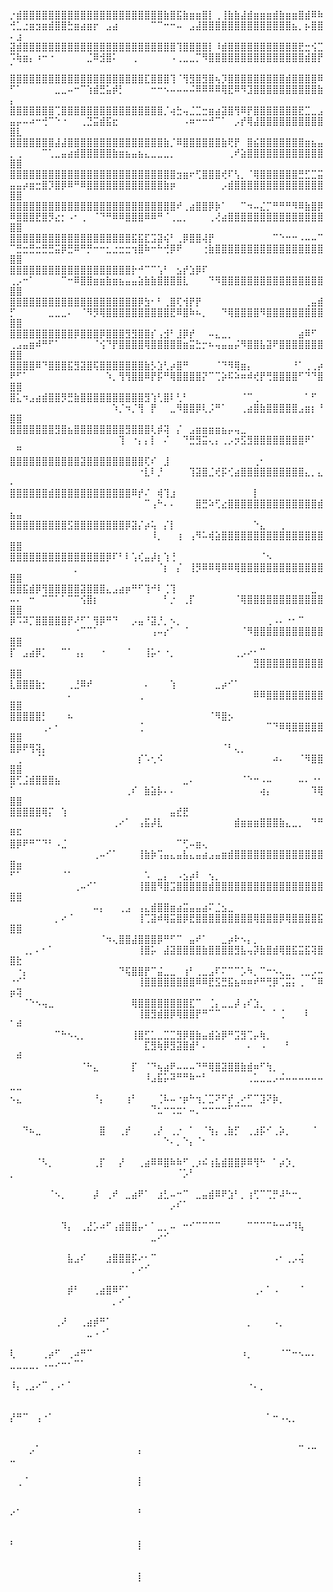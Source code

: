 ⡐⣾⣿⣿⣿⣿⣿⣿⣿⣿⣿⣿⣿⣿⣿⣿⣿⣿⣿⣿⣿⣿⣿⣿⣷⣿⣯⣷⣶⣶⣿⡇⢀⢸⣷⣷⣼⣾⣶⣶⣶⣾⣷⣶⣶⣿⣾⠿⠷⢚⣁⣐⣶⣲⣶⣾⣿⣿⣓⣶⣴⣶⡖⠀⣠⣴⠀⠀⠀⠀⠀⠉⠉⠒⠒⠤⠀⣠⣼⣿⣿⣿⣿⣿⣿⣿⣿⣿⣿⣿⣿⣿⣿⣦⡀⡦⣿⣿⠄⣰
⣽⣾⣿⣿⣿⣿⣿⣿⣿⣿⣿⣿⣿⣿⣿⣿⣿⣿⣿⣿⣿⣿⣿⣿⣿⣿⢹⣿⣿⣿⣿⡇⠸⣾⣿⣿⣿⣿⣿⣿⣿⣿⣿⣿⣿⣟⣒⢪⣉⠩⢷⣶⡄⠰⠒⠐⠀⠀⠀⠀⠀⣈⠿⣺⣿⠅⠀⠀⢀⠀⠀⠀⠀⠀⠠⢀⣀⣀⡉⠻⣿⣿⣿⣿⣿⣿⣿⣿⣿⣿⣿⣿⣿⣿⣿⣾⣿⡟⠁⠀
⣿⣿⣿⣿⣿⣿⣿⣿⣿⣿⣿⣿⣿⣿⣿⣿⣿⣿⣿⣿⣿⣏⣿⣿⣿⢹⠈⢻⣻⣿⣻⣿⢦⡹⣿⣿⣿⣿⣿⣿⣿⣿⣿⣾⣿⣿⣿⣿⠿⠋⠁⠀⠀⠀⠀⠀⣀⣀⠤⠒⠉⢱⣾⣛⣥⡾⡃⠀⠀⠀⠀⠒⠒⠢⠤⠤⠤⠬⠿⠿⠿⠿⢿⣟⠿⠻⣹⣿⣿⣿⣿⣿⣿⣿⣿⣿⣿⣷⡄⠀
⣿⣿⣿⣿⣿⣿⣿⢉⣿⣿⣿⣿⣿⣿⣿⣿⣿⣿⣿⣿⣿⣿⣿⣿⡈⢴⣓⢤⣈⣉⣒⣶⣴⣽⣿⢻⠿⡟⣿⣿⣿⣿⣿⣿⣿⣟⣉⣀⣠⣤⡤⠤⠴⠒⢚⠉⠑⠐⠀⠀⢀⣙⣭⣾⣯⣖⠀⠀⠀⠀⠀⠀⠀⠀⠀⠀⠠⠶⠒⠒⠚⠉⠁⠀⡠⡞⢿⣼⣿⣿⣿⣿⣿⣿⣿⣿⣿⣿⣿⣇
⣿⣿⣿⣿⣿⣿⣿⣼⣼⣿⣿⣿⣿⣿⣿⣿⣿⣿⣿⣿⣿⣿⣿⣿⣷⡈⠿⣿⣿⣿⣿⣿⣿⣷⢟⡟⠀⣿⣮⣿⣿⣿⣿⣿⣿⣿⣶⣦⣤⡀⢀⠀⠀⠀⠉⢁⣀⣤⣴⣾⣿⣿⣿⣿⣿⣷⣶⣦⣤⣦⣄⣀⣀⣀⡀⠀⠀⠀⠀⠀⠀⠀⠀⢀⠞⣵⣿⣿⣿⣿⣿⣿⣿⣿⣿⣿⣿⣿⣿⣿
⣿⣿⣿⣿⣿⣿⣿⣿⣿⣿⣿⣿⣿⣿⣿⣿⣿⣿⣿⣿⣿⣿⣿⣿⣿⣿⣲⣶⠖⢋⣿⣿⣿⢞⠏⢣⡀⠈⢿⣿⣿⣿⣿⣿⣿⣛⣋⣉⣭⣤⣤⡴⣶⣒⣿⡹⣿⡿⠿⠛⠿⣿⣿⣿⣿⣿⣿⣿⣿⣿⣿⣿⣿⣷⡶⠀⠀⠀⠀⠀⠀⠀⡠⣾⣿⣿⣿⣿⣿⣿⣿⣿⣿⣿⣿⣿⣿⣿⣿⣿
⣿⣿⣿⣿⣿⣿⣿⣿⣿⣿⣿⣿⣿⣿⣿⣿⣿⣿⣿⣿⣿⣿⣿⣿⣿⣿⠞⢀⣴⣿⣿⡿⡷⠁⠀⠀⠉⠲⠤⣌⡉⠛⠛⠛⠻⠿⣷⣿⡿⠿⣿⣿⣿⣟⣿⡻⣔⡂⠠⠂⢀⠀⠈⠙⠛⠿⠿⣿⣿⣿⠿⠿⠛⠈⢀⣀⡀⠀⠀⠀⢀⢜⣴⣿⣿⣿⣿⣿⣿⣿⣿⣿⣿⣿⣿⣿⣿⣿⣿⣿
⣿⣿⣿⣿⣿⣿⣿⣿⣿⣿⣿⣿⣿⣿⣿⣿⣿⣿⣿⣯⣯⣏⣩⣽⢮⠃⢀⡿⣿⣿⢼⡟⠀⠀⠀⠀⠀⠀⠀⠀⠀⠉⠑⠒⠒⠠⠤⠤⠉⠉⣛⣒⣛⣒⣛⣛⣭⡿⣛⠿⠛⡛⠒⠒⣂⣐⣒⣒⢲⣿⠷⠒⠓⢚⡿⠟⠀⠀⠀⢐⣷⣿⣿⣿⣿⣿⣿⣿⣿⣿⣿⣿⣿⣿⣿⣿⣿⣿⣿⣿
⣿⣿⣿⣿⣿⣿⣿⣿⣿⣿⣿⣿⣿⣿⣿⣿⣿⣿⣿⡗⠚⠉⠉⢡⠃⠀⣢⡞⣱⡿⠏⠀⠀⠀⠀⠀⠀⠀⠀⠀⠀⠀⠀⠀⠀⠀⠀⠀⠀⢀⡠⠒⠁⠀⠀⠀⠀⠉⠒⠿⣿⣿⣶⣶⣷⣶⣦⣤⣤⣵⣷⣷⣿⣿⣿⣿⣇⠀⠀⠀⠙⠻⣿⣿⣿⣿⣿⣿⣿⣿⣿⣿⣿⣿⣿⣿⣿⣿⣿⣿
⣿⣿⣿⣿⣿⣿⣿⣿⣿⣿⣿⣿⣿⣿⣿⣿⣿⣿⣿⣿⡿⣳⠂⠃⢀⣿⢏⢺⡟⡟⠀⠀⠀⠀⠀⠀⠀⠀⠀⠀⠀⠀⠀⠀⠀⠀⢀⣤⣾⡋⠀⠀⠀⠀⠀⣀⣀⣀⠄⠀⠈⠻⡻⢿⣿⣿⣿⣿⣿⣿⣿⣿⣿⣿⣟⠿⣿⠷⠦⡀⠀⠀⠙⢿⣿⣿⣿⣿⠻⣿⣿⣿⣿⣿⣿⣿⣿⣿⣿⣿
⣿⣿⣿⣿⣿⣿⣿⣿⣿⣿⡿⣿⣿⣿⡿⣿⣿⣿⣻⣻⣿⣿⡎⢠⣺⠃⣸⡿⡞⠀⠀⠤⣄⣀⡀⠀⠀⠀⠀⠀⠀⠀⠀⠀⠀⣴⠿⠋⠀⢀⣠⣤⣶⠾⠛⠋⠁⠀⠀⠀⠀⠀⠈⢪⠙⡟⣿⣿⣿⣿⢿⣿⣿⣿⣿⣿⣶⣭⣓⡒⠦⢤⣤⣤⡬⠻⣿⣿⣧⣽⠟⣿⣿⣿⣿⣿⣿⣿⣿⣿
⣿⣿⣿⣿⠿⠙⣿⣿⣿⣯⣻⣽⣿⢯⣿⣿⣿⣿⣿⣿⣿⣷⡣⣱⢃⡴⣿⠛⠀⠀⠀⠀⠈⠙⠻⢿⣶⡄⠀⠀⠀⠀⠀⠀⠘⠁⢀⢀⡴⠟⠋⠁⠀⠀⠀⠀⠀⠀⠀⠀⠀⠀⠀⠀⠱⡀⢻⢻⣿⣿⠿⡟⡯⠛⢿⣿⣿⣿⣿⡝⠉⢉⡵⠯⠵⠶⠾⢞⡟⢛⣿⣿⣿⣿⠋⠙⠙⣿⣿⣿
⣿⣅⠲⣠⣴⣾⣿⣿⡻⣛⣷⣿⣿⣿⣿⣿⣿⣿⣿⣿⣿⣻⢱⢃⣿⠇⢃⠃⠀⠀⠀⠀⠀⠀⠀⠀⠈⠉⢀⠀⠀⠀⠀⠀⠀⠀⠁⠋⠀⠀⠀⠀⠀⠀⠀⠀⠀⠀⠀⠀⠀⠀⠀⠀⠀⠱⡈⠲⡈⢻⠀⡟⠀⠀⣀⠻⣿⣿⡿⢇⡨⠛⠁⠀⠀⢀⣴⣿⣷⣿⣿⣿⣿⣿⣠⣶⡆⠘⣿⣿
⣿⣿⣿⣿⣿⣿⣿⣻⣿⣦⣿⣿⣿⣿⣿⣿⣿⣿⣻⣿⣿⣿⢇⡾⢽⠀⡌⠀⣠⣶⣶⣶⣶⣦⡤⢤⣀⠀⠀⠀⠀⠀⠀⠀⠀⠀⠀⠀⠀⠀⠀⠀⠀⠀⠀⠀⠀⠀⠀⠀⠀⠀⠀⠀⠀⠀⢹⠀⠐⡄⡄⡇⠀⠌⠀⠀⠙⣛⣻⣭⢄⡄⢀⡠⡲⣫⣻⣿⣿⣿⣿⣿⣿⣿⣿⠟⠁⠀⠀⠛
⣿⣿⣿⣿⣿⣿⣿⣿⣿⣿⣿⣽⣿⣿⣿⣿⣿⣿⣿⣿⣿⢏⠎⠀⣸⠀⠀⠀⠀⠀⠀⠀⠀⠀⠀⠀⠀⠀⢀⠂⠀⠀⠀⠀⠀⠀⠀⠀⠀⠀⠀⠀⠀⠀⠀⠀⠀⠀⠀⠀⠀⠀⠀⠀⠀⠀⠀⠀⠀⠐⣇⠇⡘⠀⠀⠀⠀⢹⣽⣿⣈⢞⡯⢊⣴⣿⣿⣿⣿⣿⣿⣿⣿⣿⣿⣄⡀⣄⠄⠀
⣿⣿⣿⣿⣿⣿⣾⣿⣿⣿⣿⣿⣿⣿⣿⣿⣿⣿⣿⠿⡞⠌⠀⢾⢹⣰⠀⠀⠀⠀⠀⠀⠀⠀⠀⠀⠀⠀⡇⠀⠀⠀⠀⠀⠀⠀⠀⠀⠀⠀⠀⠀⠀⠀⠀⠀⠀⠀⠀⠀⠀⠀⠀⠀⠀⠀⠀⠀⠀⠀⠉⢠⠓⠄⠄⠀⠀⠀⣿⣛⠵⢋⣔⣿⣿⣿⣿⣿⣿⣿⣿⣿⣿⣿⣿⣿⣿⣾⣦⣤
⣿⣿⣿⣿⣿⣿⣿⣿⣿⣫⣿⣿⣿⣿⣿⣿⣿⣿⡿⣽⡌⡴⢥⠀⡌⡇⠀⠀⠀⠀⠀⠀⠀⠀⠀⠀⠀⠀⠑⣄⠀⠀⢀⠀⠀⠀⠀⠀⠀⠀⠀⠀⠀⠀⠀⠀⠀⠀⠀⠀⠀⠀⠀⠀⠀⠀⠀⠀⠀⠀⠀⠸⡀⠀⠀⢰⠀⢠⠻⠥⢾⣵⣿⣿⣿⣿⣿⣿⣿⣿⣿⣿⣿⣿⣿⣿⣿⣿⣿⣿
⣿⣿⣿⣿⣿⣿⣿⣿⣿⣿⣿⣿⣿⣿⣿⡿⠏⠃⠇⢡⢎⣤⡼⡆⢱⢘⠀⠀⠀⠀⠀⠀⠀⠀⠀⠀⠀⠀⠀⠈⠢⠀⠀⠀⠀⠀⠀⠀⠀⠀⠀⠀⠀⠀⠀⠀⠀⠀⠀⡀⠀⠀⠀⠀⠀⠀⠀⠀⠀⠀⠀⠀⠈⡆⠀⡌⠀⢸⡻⠿⠿⢿⠿⠿⢿⣿⣿⣿⣿⣿⣿⣿⣿⣿⣿⣿⣿⣿⣿⣿
⣿⣿⣯⣾⡿⢻⣿⣿⣿⣿⣿⣽⣿⣿⣿⣄⣠⣴⡶⠛⠋⢹⠚⠇⢈⢹⠀⠀⠀⠀⠀⠀⠀⠀⠀⠀⠀⠀⠀⠀⠀⠀⠀⠀⠀⠀⠀⣀⠀⠤⠄⠀⠒⠀⠉⠉⠁⠁⠉⠉⢪⣿⡆⠀⠀⠀⠀⠀⠀⠀⠀⠀⠀⠃⡐⠀⢀⡏⠀⠀⠀⠀⠀⠀⠈⢿⣿⣿⣿⣿⣿⣿⣿⣿⣿⣿⣿⣿⣿⣿
⡿⠩⠽⡉⣿⣿⣿⣿⣿⡟⠜⠋⠁⢻⡿⠛⠙⠀⠀⡠⣤⠘⣽⡘⡀⠢⡀⠀⠀⠀⠀⠀⠀⠀⠀⠀⠀⠀⠀⠀⢀⠠⠄⠐⠂⠉⠀⠀⠀⠀⠀⠀⠀⠀⠀⠀⠀⠀⠀⠐⠉⠉⠁⠀⠀⠀⠀⠀⠀⠀⠀⢠⠤⡔⠁⠀⠈⠀⠀⠀⠀⠀⠀⠀⠀⠈⠻⣿⣿⣿⣿⣿⣿⣿⣿⣿⣿⣿⣿⣿
⡏⠀⣠⣴⡿⡁⠀⠀⠉⠁⢠⡄⠀⠀⠐⠀⠀⠀⠈⠀⠀⢸⡥⠂⠐⡀⠀⠀⠀⠀⠀⠀⠀⠀⠀⢀⡠⠔⠂⠉⠀⠀⠀⠀⠀⠀⠀⠀⠀⠀⠀⠀⠀⠀⠀⠀⠀⠀⠀⠀⠀⠀⠀⠀⠀⠀⠀⠀⠀⠀⠀⠀⠀⠀⠀⠀⠀⠀⠀⠀⠀⠀⠀⠀⠀⠀⠀⣻⣿⣿⣿⣿⣿⣿⣿⣿⣿⣿⣿⣿
⣇⣿⣿⣿⣷⡂⠀⠀⠀⢀⣘⠿⠞⠀⠀⠀⠀⠀⠀⠀⠀⠄⠀⠀⠀⢱⠀⠀⠀⠀⠀⠀⣀⡴⠊⠁⠀⠀⠀⠀⠀⠀⠀⠀⠀⠀⠀⠀⠀⠀⠀⠀⠀⠀⠀⠀⠀⠀⠄⠀⠀⠀⠀⠀⠀⠀⠀⠀⠀⢀⠀⠀⠀⠀⠀⠀⠀⠀⠀⠀⠀⠀⠀⠀⠀⠀⠀⠿⠿⣿⣿⣿⣿⣿⣿⣿⣿⣿⣿⣿
⣿⣿⣿⣿⣿⡃⠀⠀⠀⠦⠀⠀⠀⠀⠀⠀⠀⠀⠀⠀⠀⠀⠀⠀⠀⠀⠀⠀⠀⠀⠀⠈⠻⣿⡢⠀⠀⠀⠀⠀⠀⠀⠀⠀⠀⠀⠀⠀⠀⠀⠀⠀⠀⠀⢀⠄⠂⠀⠀⠀⠀⠀⠀⠀⠀⠀⠀⠀⠀⢈⠀⠀⠀⠀⠀⠀⠀⠀⠀⠀⠀⠀⠀⠀⠀⠀⠀⠀⠀⠉⠙⠿⢿⣿⣿⣿⣿⣿⣿⣿
⣿⡿⠟⢻⢽⡄⠀⠀⠀⠀⠀⠀⠀⠀⠀⠀⠀⠀⠀⠀⠀⠀⠀⠀⠀⠀⠀⠀⠀⠀⠀⠀⠀⠈⠃⢄⡀⠀⠀⠀⠀⠀⠀⠀⠀⠀⠀⠀⠀⠀⢀⠀⠀⠈⠁⠀⠀⠀⠀⠀⠀⠀⠀⠀⠀⠀⠀⠀⠀⡎⠡⢂⠪⠀⠀⠀⠀⠀⠀⠀⠀⠀⠀⠀⠀⠀⠀⠀⠀⠀⠴⠄⠀⠀⠈⠻⣿⣿⣿⣿
⣿⢋⣨⣾⣿⣿⣿⣦⠀⠀⠀⠀⠀⠀⠀⠀⠀⠀⠀⠀⠀⠀⠀⠀⠀⠀⠀⣀⠄⠀⠀⠀⠀⠀⠀⠀⠈⠑⠒⠠⠤⠀⠀⠀⠀⠤⠄⠐⠂⠁⠀⠀⠀⠀⠀⠀⠀⠀⠀⠀⠀⠀⠀⠀⠀⠀⠀⢀⠎⠀⣷⣵⡧⠄⠄⠀⠀⠀⠀⠀⠀⠀⠀⠀⠀⠀⠀⠀⢴⡄⠀⠀⠀⠀⠀⠀⠹⢿⣿⣿
⣿⣿⣿⣿⣿⢿⡍⠀⢱⠀⠀⠀⠀⠀⠀⠀⠀⠀⠀⠀⠀⠀⠀⠀⠀⣤⣞⣟⠀⠀⠀⠀⠀⠀⠀⠀⠀⠀⠀⠀⠀⠀⠀⠀⠀⠀⠀⠀⠀⠀⠀⠀⠀⠀⠀⠀⠀⠀⠀⠀⠀⠀⠀⠀⠀⢀⠔⠁⠀⢠⣯⡼⣇⠀⠀⠀⠀⠀⠀⠀⠀⠀⠀⠀⣾⣶⣶⣶⣿⣿⣿⣷⣄⣀⡀⠀⠙⠛⠿⠯
⣿⡿⠟⠛⠉⠙⠃⠠⣈⠀⠀⠀⠀⠀⠀⠀⠀⠀⠀⠀⠀⠀⠀⠀⠀⠀⠉⢋⠤⣶⢄⠀⠀⠀⠀⠀⠀⠀⠀⠀⠀⠀⠀⠀⠀⠀⠀⠀⠀⠀⠀⠀⠀⠀⠀⠀⠀⠀⠀⠀⠀⠀⢀⠤⠊⠁⠀⠀⠀⢸⣷⡷⢩⣤⣄⣤⣧⣄⣤⣴⣠⣤⣶⣾⣿⣿⣿⣿⣿⣿⣿⣿⣿⣿⣿⣿⣿⣿⣿⣶
⠋⠁⠀⠀⠀⠀⠀⠀⠈⠁⠀⠀⠀⠀⠀⠀⠀⠀⠀⠀⠀⠡⠀⣀⡄⠀⠠⣢⡴⠇⠀⢢⡀⠀⠀⠀⠀⠀⠀⠀⠀⠀⠀⠀⠀⠀⠀⠀⠀⠀⠀⠀⠀⠀⠀⠀⠀⠀⠀⢀⠤⠊⠁⠀⠀⠀⠀⠀⠀⢸⣿⣿⠻⣿⣩⣿⣿⣿⣿⣿⣾⣿⣿⣿⣿⣿⣿⣿⣿⣿⣿⣿⣿⣿⣿⣿⣿⣿⣿⣿
⠀⠀⠀⠀⠀⠀⠀⠀⠀⠀⠀⠀⠀⠤⡄⠀⠀⢀⣠⠀⢠⣄⣾⣿⣿⣶⣴⣭⣤⣤⣴⠍⣈⣢⣀⠀⠀⠀⠀⠀⠀⠀⠀⠀⠀⠀⠀⠀⠀⠀⠀⠀⠀⠀⠀⠀⡀⠔⠈⠀⠀⠀⠀⠀⠀⠀⠀⠀⠀⢸⢉⣽⠾⢿⣭⣿⡿⣟⣿⣿⣿⣿⣿⣿⣿⣿⣿⢿⣿⣿⣿⡿⢿⣿⣿⣿⣿⣯⣿⣿
⠀⠀⠀⠀⠀⠀⠀⠀⠀⠀⠀⠀⠀⠀⠈⠲⢄⣿⣿⣼⣿⣿⣿⡿⠛⠋⠉⠀⣤⠞⠁⠀⠀⣀⡴⠗⠢⡄⡀⠀⠀⠀⠀⠀⠀⠀⠀⠀⠀⠀⠀⢀⡀⠄⠂⠁⠀⠀⠀⠀⠀⠀⠀⠀⠀⠀⠀⠀⠀⢸⣿⡥⠀⣼⣽⣿⣿⣿⣿⣷⣿⣿⣿⣿⣻⣧⢤⡽⣷⣿⣾⢿⣿⣯⣭⣯⢽⣿⣿⣗
⠀⠐⡄⠀⠀⠀⠀⠀⠀⠀⠀⠀⠀⠀⠀⠀⠀⠙⢯⣿⣿⡟⠉⣬⣀⣀⠀⢰⠃⢀⣀⣠⠏⠍⠉⠉⡡⠳⡀⠉⠒⠢⢄⣀⠀⢀⣀⡠⠤⠐⠊⠁⠀⠀⠀⠀⠀⠀⠀⠀⠀⠀⠀⠀⠀⠀⠀⠀⠀⢸⣿⣿⣿⣿⣿⣿⣿⣿⠿⠿⣟⣫⣛⣯⣦⠶⠶⠞⠛⢛⡿⢉⣭⡅⢀⠀⠉⠿⡶⢽
⠀⠀⠈⠑⠢⢤⣀⠀⠀⠀⠀⠀⠀⠀⠀⠀⠀⠀⠀⢿⣿⣿⣿⣿⣿⣿⣿⣿⣏⠉⠀⢈⡄⣀⣀⡼⢠⠎⣱⡀⠀⠀⠀⠀⠀⠀⠀⠀⠀⠀⠀⠀⠀⠀⠀⠀⠀⠀⠀⠀⠀⠀⠀⠀⠀⠀⠀⠀⠀⢸⣿⣻⣾⣿⡿⢿⣿⣿⡟⠛⠉⠉⠀⠀⠀⠀⠀⠀⠈⠀⠁⢈⠀⠀⠀⠇⠀⠀⠁⠾
⠀⠀⠀⠀⠀⠀⠀⠉⠓⠢⢄⡀⠀⠀⠀⠀⠀⠀⠀⢸⣿⣋⣁⣀⣉⣉⣻⡿⣿⣷⣤⣾⣵⡿⠛⣩⣻⢉⡤⢷⡀⠀⠀⠀⠀⠀⠀⠀⠀⠀⠀⠀⠀⠀⠀⠀⠀⠀⠀⠀⠀⠀⠀⠀⠀⠀⠀⠀⠀⠀⣏⣻⢷⡿⣻⣽⣿⣾⠃⠄⠀⠀⠀⠀⠀⠀⠄⠀⠠⠀⠀⠀⠃⠀⠀⠀⠀⠀⠀⠾
⠀⠀⠀⠀⠀⠀⠀⠀⠀⠀⠀⠈⠓⣄⠀⠀⠀⠀⠀⡏⠀⠈⠙⢦⣴⠟⠤⠤⠤⠙⠛⢿⣿⣽⣿⣿⣷⣾⠶⠋⢳⡀⠀⠀⠀⠀⠀⠀⠀⠀⠀⠀⠀⠀⠀⠀⠀⠀⠀⠀⠀⠀⠀⠀⠀⠀⠀⠀⠀⠀⠸⣠⣯⡥⠽⠛⠛⠷⠒⠃⠀⠀⠀⠀⠀⠀⢀⣁⣀⣀⡠⠬⠤⠤⠤⠤⠤⠤⠤⠤
⠢⣄⠀⠀⠀⠀⠀⠀⠀⠀⠀⠀⠀⠘⡄⠀⠀⠀⢰⠃⠀⠀⠀⢈⠧⠤⠐⡶⠓⢲⡈⣉⠝⠋⡞⢀⠔⠋⠉⣹⠝⡷⡀⠀⠀⠀⠀⠀⠀⠀⠀⠀⠀⠀⠀⠀⠀⠀⠀⠀⠀⠀⠀⠀⠀⠀⠀⠀⠀⠀⠀⠙⣂⠒⢒⣒⠂⠤⡀⠒⠒⠒⠒⠋⠉⠉⠉⠀⠀⠀⠀⠀⠀⠀⠀⠀⠀⠀⠀⠀
⠀⠀⠙⠦⣀⠀⠀⠀⠀⠀⠀⠀⠀⠀⣿⠀⠀⢀⡞⠀⠀⠀⢀⡜⠀⢀⡐⠀⠁⠀⠈⢳⡄⢀⣷⡋⠀⢀⣰⡯⠊⢀⡵⡀⠀⠀⠀⠈⠀⠀⠀⠀⠀⠀⠀⠀⠀⠀⠀⠀⠀⠀⠀⠀⠀⠀⠀⠀⠀⠀⠀⠀⠀⠑⠄⡀⠑⡄⠈⠂⠀⠀⠀⠀⠀⠀⠀⠀⠀⠀⠀⠀⠀⠀⠀⠀⠀⠀⠀⠀
⠀⠀⠀⠀⠈⠣⡀⠀⠀⠀⠀⠀⠀⢀⡏⠀⠀⡜⠀⠀⢀⣴⠿⠿⣿⠷⠷⠋⢀⡰⠮⢰⣧⣾⣿⣿⡿⠿⢻⠓⠀⠁⡴⡱⡀⠀⠀⠀⠀⡀⠀⠀⠀⠀⠀⠀⠀⠀⠀⠀⠀⠀⠀⠀⠀⠀⠀⠀⠀⠀⠀⠀⠀⠀⠀⠈⡡⠃⠀⠀⠀⠀⠀⠀⠀⠀⠀⠀⠀⠀⠀⠀⠀⠀⠀⠀⠀⠀⠀⠀
⠀⠀⠀⠀⠀⠀⠈⠢⡀⠀⠀⠀⠀⡼⠀⢀⠞⠀⣀⣴⠟⠁⠀⣰⣃⠤⠒⠉⠀⣀⣤⣾⠿⠟⣱⠃⡀⢰⢋⠉⢉⡛⠼⠓⠒⡀⠀⠀⠀⠀⠀⠀⠀⠀⠀⠀⠀⠀⠀⠀⠀⠀⠀⠀⠀⠀⠀⠀⠀⠀⠀⠀⠀⠀⡠⠎⠁⠀⠀⠀⠀⠀⠀⠀⠀⠀⠀⠀⠀⠀⠀⠀⠀⠀⠀⠀⠀⠀⠀⠀
⠀⠀⠀⠀⠀⠀⠀⠀⠹⡄⠀⢀⣜⡡⠴⠋⢠⣾⣿⣿⡤⠂⠁⣀⡀⠤⠀⠒⠊⠉⠉⠉⠉⠀⠀⠀⠀⠉⠉⠉⠉⠓⠒⠚⠹⢧⠀⠀⠀⠀⠀⠀⠀⠀⠀⠀⠀⠀⠀⠀⠀⠀⠀⠀⠀⠀⠀⠀⠀⠀⠀⣀⠔⠊⠀⠀⠀⠀⠀⠀⠀⠀⠀⠀⠀⠀⠀⠀⠀⠀⠀⠀⠀⠀⠀⠀⠀⠀⠀⠀
⠀⠀⠀⠀⠀⠀⠀⠀⠀⣧⣠⠎⠀⠀⠀⣰⣿⣿⣿⡯⠔⠂⠉⠀⠀⠀⠀⠀⠀⠀⠀⠀⠀⠀⠀⠀⠀⠀⠀⠀⠀⠠⠂⢀⡠⢬⠀⠀⠀⠀⠀⠀⠀⠀⠀⠀⠀⠀⠀⠀⠀⠀⠀⠀⠀⠀⠀⠀⡀⠔⠊⠀⠀⠀⠀⠀⠀⠀⠀⠀⠀⠀⠀⠀⠀⠀⠀⠀⠀⠀⠀⠀⠀⠀⠀⠀⠀⠀⠀⠀
⠀⠀⠀⠀⠀⠀⠀⠀⠀⡾⠃⠀⠀⢀⣴⣿⠿⠋⠁⠀⠀⠀⠀⠀⠀⠀⠀⠀⠀⠀⠀⠀⠀⠀⠀⠀⠀⠀⢀⠄⠁⠠⠀⠀⠀⠈⠀⠀⠀⠀⠀⠀⠀⠀⠀⠀⠀⠀⠀⠀⠀⠀⠀⠀⠀⡀⠔⠈⠀⠀⠀⠀⠀⠀⠀⠀⠀⠀⠀⠀⠀⠀⠀⠀⠀⠀⠀⠀⠀⠀⠀⠀⠀⠀⠀⠀⠀⠀⠀⠀
⠀⠀⠀⠀⠀⠀⠀⢀⠜⠀⠀⢀⣴⡾⠛⠁⠀⠀⠀⠀⠀⠀⠀⠀⠀⠀⠀⠀⠀⠀⠀⠀⠀⠀⠀⠀⠀⡀⠀⠀⠀⠠⡀⠀⠀⠀⠀⠀⠀⠀⠀⠀⠀⠀⠀⠀⠀⠀⠀⠀⠀⣀⠠⠐⠁⠀⠀⠀⠀⠀⠀⠀⠀⠀⠀⠀⠀⠀⠀⠀⠀⠀⠀⠀⠀⠀⠀⠀⠀⠀⠀⠀⠀⠀⠀⠀⠀⠀⠀⠀
⢇⠀⠀⠀⠀⢀⡴⠋⠀⢀⠴⠛⠉⠀⠀⠀⠀⠀⠀⠀⠀⠀⠀⠀⠀⠀⠀⠀⠀⠀⠀⠀⠀⠀⠀⠀⠰⡀⠀⠀⠀⠀⠈⠉⠒⠢⠤⠄⠀⣀⣀⣀⣀⡀⠠⠤⠔⠒⠂⠉⠁⠀⠀⠀⠀⠀⠀⠀⠀⠀⠀⠀⠀⠀⠀⠀⠀⠀⠀⠀⠀⠀⠀⠀⠀⠀⠀⠀⠀⠀⠀⠀⠀⠀⠀⠀⠀⠀⠀⠀
⠸⡄⢀⣠⠔⠉⢀⠠⠂⠁⠀⠀⠀⠀⠀⠀⠀⠀⠀⠀⠀⠀⠀⠀⠀⠀⠀⠀⠀⠀⠀⠀⠀⠀⠀⠀⠀⠐⠄⡀⠀⠀⠀⠀⠀⠀⠀⠀⠀⠀⠀⠀⠀⠀⠀⠀⠀⠀⠀⠀⠀⠀⠀⠀⠀⠀⠀⠀⠀⠀⠀⠀⠀⠀⠀⠀⠀⠀⠀⠀⠀⠀⠀⠀⠀⠀⠀⠀⠀⠀⠀⠀⠀⠀⠀⠀⠀⠀⠀⠀
⡜⠛⠉⠀⢠⠐⠁⠀⠀⠀⠀⠀⠀⠀⠀⠀⠀⠀⠀⠀⠀⠀⠀⠀⠀⠀⠀⠀⠀⠀⠀⠀⠀⠀⠀⠀⠀⠀⠀⠀⠁⠒⠠⢄⡀⠀⠀⠀⠀⠀⠀⠀⠀⠀⠀⠀⠀⠀⠀⠀⠀⠀⠀⠀⠀⠀⠀⠀⠀⠀⠀⠀⠀⠀⠀⠀⠀⠀⠀⠀⠀⠀⠀⠀⠀⠀⠀⠀⠀⠀⠀⠀⠀⠀⠀⠀⠀⠀⠀⠀
⠀⠀⠀⡠⠁⠀⠀⠀⠀⠀⠀⠀⠀⠀⠀⠀⠀⠀⠀⠀⡄⠀⠀⠀⠀⠀⠀⠀⠀⠀⠀⠀⠀⠀⠀⠀⠀⠀⠀⠀⠀⠀⠀⠀⠀⠉⠐⠒⠀⠤⠀⠀⠀⠀⠀⠀⠀⠀⠀⠀⠀⠀⠀⠀⠀⠀⠀⠀⠀⠀⠀⠀⠀⠀⠀⠀⠀⠀⠀⠀⠀⠀⠀⠀⠀⠀⠀⠀⠀⠀⠀⠀⠀⠀⠀⠀⠀⠀⠀⠀
⠀⢀⠈⠀⠀⠀⠀⠀⠀⠀⠀⠀⠀⠀⠀⠀⠀⠀⠀⠀⡇⠀⠀⠀⠀⠀⠀⠀⠀⠀⠀⠀⠀⠀⠀⠀⠀⠀⠀⠀⠀⠀⠀⠀⠀⠀⠀⠀⠀⠀⠀⠀⠀⠀⠀⠀⠀⠀⠀⠀⠀⠀⠀⠀⠀⠀⠀⠀⠀⠀⠀⠀⠀⠀⠀⠀⠀⠀⠀⠀⠀⠀⠀⠀⠀⠀⠀⠀⠀⠀⠀⠀⠀⠀⠀⠀⠀⠀⠀⠀
⠔⠁⠀⠀⠀⠀⠀⠀⠀⠀⠀⠀⠀⠀⠀⠀⠀⠀⠀⠀⠃⠀⠀⠀⠀⠀⠀⠀⠀⠀⠀⠀⠀⠀⠀⠀⠀⠀⠀⠀⠀⠀⠀⠀⠀⠀⠀⠀⠀⠀⠀⠀⠀⠀⠀⠀⠀⠀⠀⠀⠀⠀⠀⠀⠀⠀⠀⠀⠀⠀⠀⠀⠀⠀⠀⠀⠀⠀⠀⠀⠀⠀⠀⠀⠀⠀⠀⠀⠀⠀⠀⠀⠀⠀⠀⠀⠀⠀⠀⠀
⠃⠀⠀⠀⠀⠀⠀⠀⠀⠀⠀⠀⠀⠀⠀⠀⠀⠀⠀⠀⡇⠀⠀⠀⠀⠀⠀⠀⠀⠀⠀⠀⠀⠀⠀⠀⠀⠀⠀⠀⠀⠀⠀⠀⠀⠀⠀⠀⠀⠀⠀⠀⠀⠀⠀⠀⠀⠀⠀⠀⠀⠀⠀⠀⠀⠀⠀⠀⠀⠀⠀⠀⠀⠀⠀⠀⠀⠀⠀⠀⠀⠀⠀⠀⠀⠀⠀⠀⠀⠀⠀⠀⠀⠀⠀⠀⠀⠀⠀⠀
⠀⠀⠀⠀⠀⠀⠀⠀⠀⠀⠀⠀⠀⠀⠀⠀⠀⠀⠀⠀⡇⠀⠀⠀⠀⠀⠀⠀⠀⠀⠀⠀⠀⠀⠀⠀⠀⠀⠀⠀⠀⠀⠀⠀⠀⠀⠀⠀⠀⠀⠀⠀⠀⠀⠀⠀⠀⠀⠀⠀⠀⠀⠀⠀⠀⠀⠀⠀⠀⠀⠀⠀⠀⠀⠀⠀⠀⠀⠀⠀⠀⠀⠀⠀⠀⠀⠀⠀⠀⠀⠀⠀⠀⠀⠀⠀⠀⠀⠀⠀
